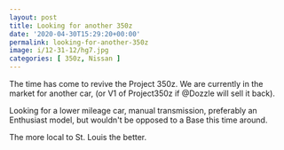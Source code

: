 ```yaml
---
layout: post
title: Looking for another 350z
date: '2020-04-30T15:29:20+00:00'
permalink: looking-for-another-350z
image: i/12-31-12/hg7.jpg
categories: [ 350z, Nissan ]
---
```

The time has come to revive the Project 350z. We are currently in the market for another car, (or V1 of Project350z if @Dozzle will sell it back).

Looking for a lower mileage car, manual transmission, preferably an Enthusiast model, but wouldn't be opposed to a Base this time around.

The more local to St. Louis the better.
   






